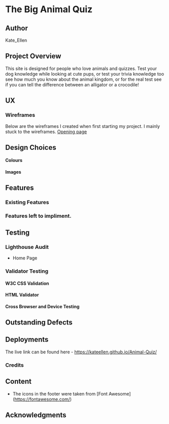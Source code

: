 # The Big Animal Quiz

## Author 
Kate_Ellen

## Project Overview 




This site is designed for people who love animals and quizzes. Test your dog knowledge while looking at cute pups, or test your trivia knowledge too see how much you know about the animal kingdom, or for the real test see if you can tell the difference between an alligator or a crocodile!  

## UX

### Wireframes 

Below are the wireframes I created when first starting my project. I mainly stuck to the wireframes. 
[Opening page](https://github.com/KateEllen/Animal-Quiz/tree/main/assets/images/documentation)

## Design Choices 

#### Colours 


#### Images



## Features 

### Existing Features 



### Features left to impliment. 



## Testing

### Lighthouse Audit 
- Home Page 


### Validator Testing 
#### W3C CSS Validation 


#### HTML Validator 


#### Cross Browser and Device Testing






## Outstanding Defects 




## Deployments 

The live link can be found here - https://kateellen.github.io/Animal-Quiz/

### Credits 

## Content 


- The icons in the footer were taken from [Font Awesome] (https://fontawesome.com/)

## Acknowledgments
